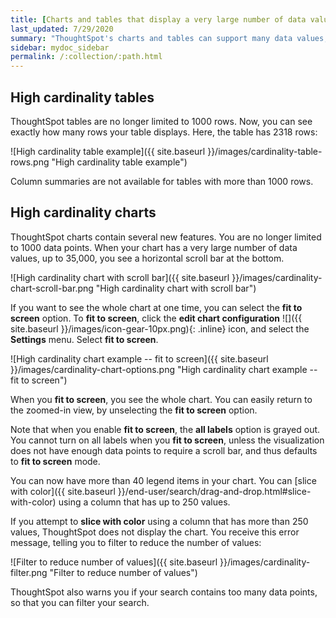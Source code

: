 ```yaml
---
title: [Charts and tables that display a very large number of data values]
last_updated: 7/29/2020
summary: "ThoughtSpot's charts and tables can support many data values, and you can easily understand how much of the data your chart or table displays."
sidebar: mydoc_sidebar
permalink: /:collection/:path.html
---
```


## High cardinality tables

ThoughtSpot tables are no longer limited to 1000 rows. Now, you can see exactly how many rows your table displays. Here, the table has 2318 rows:

![High cardinality table example]({{ site.baseurl }}/images/cardinality-table-rows.png "High cardinality table example")

Column summaries are not available for tables with more than 1000 rows.

## High cardinality charts

ThoughtSpot charts contain several new features. You are no longer limited to 1000 data points. When your chart has a very large number of data values, up to 35,000, you see a horizontal scroll bar at the bottom.

![High cardinality chart with scroll bar]({{ site.baseurl }}/images/cardinality-chart-scroll-bar.png "High cardinality chart with scroll bar")

If you want to see the whole chart at one time, you can select the **fit to screen** option. To **fit to screen**, click the **edit chart configuration** ![]({{ site.baseurl }}/images/icon-gear-10px.png){: .inline} icon, and select the **Settings** menu. Select **fit to screen**.

![High cardinality chart example -- fit to screen]({{ site.baseurl }}/images/cardinality-chart-options.png "High cardinality chart example -- fit to screen")

When you **fit to screen**, you see the whole chart. You can easily return to the zoomed-in view, by unselecting the **fit to screen** option.

Note that when you enable **fit to screen**, the **all labels** option is grayed out. You cannot turn on all labels when you **fit to screen**, unless the visualization does not have enough data points to require a scroll bar, and thus defaults to **fit to screen** mode.

You can now have more than 40 legend items in your chart. You can [slice with color]({{ site.baseurl }}/end-user/search/drag-and-drop.html#slice-with-color) using a column that has up to 250 values.

If you attempt to **slice with color** using a column that has more than 250 values, ThoughtSpot does not display the chart. You receive this error message, telling you to filter to reduce the number of values:

![Filter to reduce number of values]({{ site.baseurl }}/images/cardinality-filter.png "Filter to reduce number of values")

ThoughtSpot also warns you if your search contains too many data points, so that you can filter your search.
